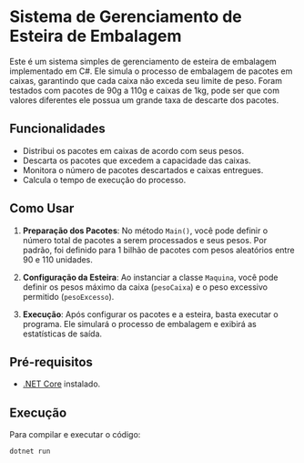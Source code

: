 # Sistema de Gerenciamento de Esteira de Embalagem

Este é um sistema simples de gerenciamento de esteira de embalagem implementado em C#. Ele simula o processo de embalagem de pacotes em caixas, garantindo que cada caixa não exceda seu limite de peso.
Foram testados com pacotes de 90g a 110g e caixas de 1kg, pode ser que com valores diferentes ele possua um grande taxa de descarte dos pacotes.
## Funcionalidades

- Distribui os pacotes em caixas de acordo com seus pesos.
- Descarta os pacotes que excedem a capacidade das caixas.
- Monitora o número de pacotes descartados e caixas entregues.
- Calcula o tempo de execução do processo.

## Como Usar

1. **Preparação dos Pacotes**: No método `Main()`, você pode definir o número total de pacotes a serem processados e seus pesos. Por padrão, foi definido para 1 bilhão de pacotes com pesos aleatórios entre 90 e 110 unidades.

2. **Configuração da Esteira**: Ao instanciar a classe `Maquina`, você pode definir os pesos máximo da caixa (`pesoCaixa`) e o peso excessivo permitido (`pesoExcesso`).

3. **Execução**: Após configurar os pacotes e a esteira, basta executar o programa. Ele simulará o processo de embalagem e exibirá as estatísticas de saída.

## Pré-requisitos

- [.NET Core](https://dotnet.microsoft.com/download) instalado.

## Execução

Para compilar e executar o código:

```bash
dotnet run
```
